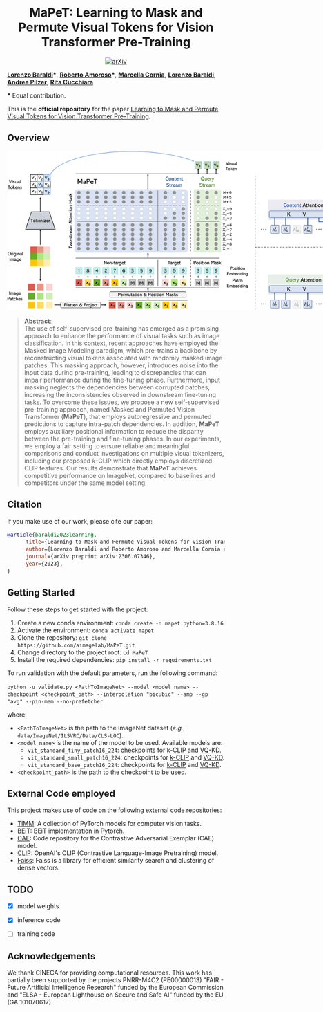 <div align="center">
  <h1>MaPeT: Learning to Mask and Permute Visual Tokens for Vision Transformer Pre-Training </h1>

  [![arXiv](https://img.shields.io/badge/arXiv-Paper-<COLOR>.svg)](https://arxiv.org/abs/2306.07346)

</div>

[**Lorenzo Baraldi**](https://aimagelab.ing.unimore.it/imagelab/person.asp?idpersona=163)**&ast;**,
[**Roberto Amoroso**](https://scholar.google.com/citations?user=ZwnSLF8AAAAJ)**&ast;**,
[**Marcella Cornia**](https://scholar.google.com/citations?user=DzgmSJEAAAAJ),
[**Lorenzo Baraldi**](https://scholar.google.com/citations?user=V4RuMvsAAAAJ),
[**Andrea Pilzer**](https://scholar.google.com/citations?user=zooORRsAAAAJ),
[**Rita Cucchiara**](https://scholar.google.com/citations?user=OM3sZEoAAAAJ)

**&ast;** Equal contribution.

This is the **official repository** for the paper [Learning to Mask and Permute Visual Tokens for Vision Transformer Pre-Training](https://arxiv.org/abs/2306.07346).

## Overview

<p align="center">
    <img src="images/model.png" style="max-width:800px">
</p>

>**Abstract**: <br>
> The use of self-supervised pre-training has emerged as a promising approach to enhance the performance of visual tasks such as image classification. In this context, recent approaches have employed the Masked Image Modeling paradigm, which pre-trains a backbone by reconstructing visual tokens associated with randomly masked image patches. This masking approach, however, introduces noise into the input data during pre-training, leading to discrepancies that can impair performance during the fine-tuning phase. Furthermore, input masking neglects the dependencies between corrupted patches, increasing the inconsistencies observed in downstream fine-tuning tasks. To overcome these issues, we propose a new self-supervised pre-training approach, named Masked and Permuted Vision Transformer (**MaPeT**), that employs autoregressive and permuted predictions to capture intra-patch dependencies. In addition, **MaPeT** employs auxiliary positional information to reduce the disparity between the pre-training and fine-tuning phases. In our experiments, we employ a fair setting to ensure reliable and meaningful comparisons and conduct investigations on multiple visual tokenizers, including our proposed _k_-CLIP which directly employs discretized CLIP features. Our results demonstrate that **MaPeT** achieves competitive performance on ImageNet, compared to baselines and competitors under the same model setting.

## Citation
If you make use of our work, please cite our paper:

```bibtex
@article{baraldi2023learning,
      title={Learning to Mask and Permute Visual Tokens for Vision Transformer Pre-Training}, 
      author={Lorenzo Baraldi and Roberto Amoroso and Marcella Cornia and Lorenzo Baraldi and Andrea Pilzer and Rita Cucchiara},
      journal={arXiv preprint arXiv:2306.07346},
      year={2023},
}
```

## Getting Started

Follow these steps to get started with the project:

1. Create a new conda environment: `conda create -n mapet python=3.8.16`
2. Activate the environment: `conda activate mapet`
3. Clone the repository: `git clone https://github.com/aimagelab/MaPeT.git`
4. Change directory to the project root: `cd MaPeT`
5. Install the required dependencies: `pip install -r requirements.txt`

To run validation with the default parameters, run the following command:

```python -u validate.py <PathToImageNet> --model <model_name> --checkpoint <checkpoint_path> --interpolation "bicubic" --amp --gp "avg" --pin-mem --no-prefetcher ```

where:
- ```<PathToImageNet>``` is the path to the ImageNet dataset (_e.g._, `data/ImageNet/ILSVRC/Data/CLS-LOC`).
- ```<model_name>``` is the name of the model to be used. Available models are:
    - ```vit_standard_tiny_patch16_224```: checkpoints for [k-CLIP](https://ailb-web.ing.unimore.it/publicfiles/MaPeT_checkpoints/vit_standard_tiny_patch16_224_KCLIP.tar) and [VQ-KD](https://ailb-web.ing.unimore.it/publicfiles/MaPeT_checkpoints/vit_standard_tiny_patch16_224_VQKD.tar).
    - ```vit_standard_small_patch16_224```: checkpoints for [k-CLIP](https://ailb-web.ing.unimore.it/publicfiles/MaPeT_checkpoints/vit_standard_small_patch16_224_KCLIP.tar) and [VQ-KD](https://ailb-web.ing.unimore.it/publicfiles/MaPeT_checkpoints/vit_standard_small_patch16_224_VQKD.tar).
    - ```vit_standard_base_patch16_224```: checkpoints for [k-CLIP](https://ailb-web.ing.unimore.it/publicfiles/MaPeT_checkpoints/vit_standard_base_patch16_224_KCLIP.tar) and [VQ-KD](https://ailb-web.ing.unimore.it/publicfiles/MaPeT_checkpoints/vit_standard_base_patch16_224_VQKD.tar).
- ```<checkpoint_path>``` is the path to the checkpoint to be used.

## External Code employed

This project makes use of code on the following external code repositories:

- [TIMM](https://github.com/huggingface/pytorch-image-models): A collection of PyTorch models for computer vision tasks.
- [BEiT](https://github.com/microsoft/unilm/tree/master/beit2): BEiT implementation in Pytorch.
- [CAE](https://github.com/lxtGH/CAE): Code repository for the Contrastive Adversarial Exemplar (CAE) model.
- [CLIP](https://github.com/openai/CLIP): OpenAI's CLIP (Contrastive Language-Image Pretraining) model.
- [Faiss](https://github.com/facebookresearch/faiss): Faiss is a library for efficient similarity search and clustering of dense vectors.

## TODO
- [x] model weights
- [x] inference code
- [ ] training code


## Acknowledgements
We thank CINECA for providing computational resources. This work has partially been supported by the projects PNRR-M4C2 (PE00000013) "FAIR - Future Artificial Intelligence Research" funded by the European Commission and "ELSA - European Lighthouse on Secure and Safe AI" funded by the EU (GA 101070617).